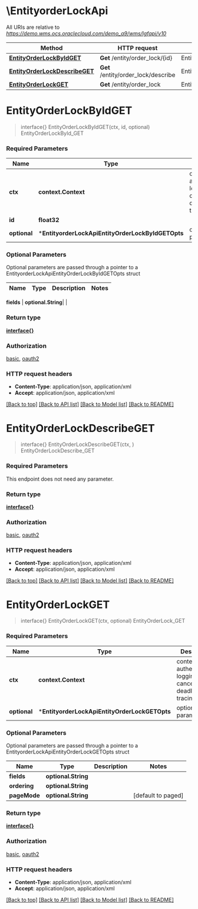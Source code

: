 # \EntityorderLockApi

All URIs are relative to *https://demo.wms.ocs.oraclecloud.com/demo_a9/wms/lgfapi/v10*

Method | HTTP request | Description
------------- | ------------- | -------------
[**EntityOrderLockByIdGET**](EntityorderLockApi.md#EntityOrderLockByIdGET) | **Get** /entity/order_lock/{id} | EntityOrderLockById_GET
[**EntityOrderLockDescribeGET**](EntityorderLockApi.md#EntityOrderLockDescribeGET) | **Get** /entity/order_lock/describe | EntityOrderLockDescribe_GET
[**EntityOrderLockGET**](EntityorderLockApi.md#EntityOrderLockGET) | **Get** /entity/order_lock | EntityOrderLock_GET


# **EntityOrderLockByIdGET**
> interface{} EntityOrderLockByIdGET(ctx, id, optional)
EntityOrderLockById_GET



### Required Parameters

Name | Type | Description  | Notes
------------- | ------------- | ------------- | -------------
 **ctx** | **context.Context** | context for authentication, logging, cancellation, deadlines, tracing, etc.
  **id** | **float32**|  | 
 **optional** | ***EntityorderLockApiEntityOrderLockByIdGETOpts** | optional parameters | nil if no parameters

### Optional Parameters
Optional parameters are passed through a pointer to a EntityorderLockApiEntityOrderLockByIdGETOpts struct

Name | Type | Description  | Notes
------------- | ------------- | ------------- | -------------

 **fields** | **optional.String**|  | 

### Return type

[**interface{}**](interface{}.md)

### Authorization

[basic](../README.md#basic), [oauth2](../README.md#oauth2)

### HTTP request headers

 - **Content-Type**: application/json, application/xml
 - **Accept**: application/json, application/xml

[[Back to top]](#) [[Back to API list]](../README.md#documentation-for-api-endpoints) [[Back to Model list]](../README.md#documentation-for-models) [[Back to README]](../README.md)

# **EntityOrderLockDescribeGET**
> interface{} EntityOrderLockDescribeGET(ctx, )
EntityOrderLockDescribe_GET



### Required Parameters
This endpoint does not need any parameter.

### Return type

[**interface{}**](interface{}.md)

### Authorization

[basic](../README.md#basic), [oauth2](../README.md#oauth2)

### HTTP request headers

 - **Content-Type**: application/json, application/xml
 - **Accept**: application/json, application/xml

[[Back to top]](#) [[Back to API list]](../README.md#documentation-for-api-endpoints) [[Back to Model list]](../README.md#documentation-for-models) [[Back to README]](../README.md)

# **EntityOrderLockGET**
> interface{} EntityOrderLockGET(ctx, optional)
EntityOrderLock_GET



### Required Parameters

Name | Type | Description  | Notes
------------- | ------------- | ------------- | -------------
 **ctx** | **context.Context** | context for authentication, logging, cancellation, deadlines, tracing, etc.
 **optional** | ***EntityorderLockApiEntityOrderLockGETOpts** | optional parameters | nil if no parameters

### Optional Parameters
Optional parameters are passed through a pointer to a EntityorderLockApiEntityOrderLockGETOpts struct

Name | Type | Description  | Notes
------------- | ------------- | ------------- | -------------
 **fields** | **optional.String**|  | 
 **ordering** | **optional.String**|  | 
 **pageMode** | **optional.String**|  | [default to paged]

### Return type

[**interface{}**](interface{}.md)

### Authorization

[basic](../README.md#basic), [oauth2](../README.md#oauth2)

### HTTP request headers

 - **Content-Type**: application/json, application/xml
 - **Accept**: application/json, application/xml

[[Back to top]](#) [[Back to API list]](../README.md#documentation-for-api-endpoints) [[Back to Model list]](../README.md#documentation-for-models) [[Back to README]](../README.md)

